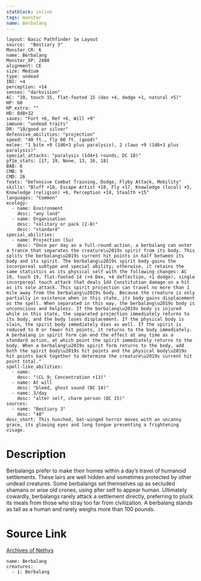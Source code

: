 ```yaml
---
statblock: inline
tags: monster
name: Berbalang
---
```

```statblock
layout: Basic Pathfinder 1e Layout
source:  "Bestiary 3"
Monster_CR: 6
name: Berbalang
Monster_XP: 2400
alignment: CE
size: Medium
type: undead
INI: +4
perception: +14
senses: "darkvision"
AC: "20, touch 15, flat-footed 15 (dex +4, dodge +1, natural +5)"
HP: 68
HP_extra: ""
HD: 8d8+32
saves: "Fort +6, Ref +6, Will +9"
immune: "undead traits"
DR: "10/good or silver"
defensive_abilities: "projection"
speed: "40 ft., fly 60 ft. (good)"
melee: "1 bite +9 (1d6+3 plus paralysis), 2 claws +9 (1d6+3 plus paralysis)"
special_attacks: "paralysis (1d4+1 rounds, DC 18)"
pf1e_stats: [17, 19, None, 13, 16, 18]
BAB: 6
CMB: 9
CMD: 26
feats: "Defensive Combat Training, Dodge, Flyby Attack, Mobility"
skills: "Bluff +10, Escape Artist +10, Fly +17, Knowledge (local) +5, Knowledge (religion) +6, Perception +14, Stealth +15"
languages: "Common"
ecology:
  - name: Environment
    desc: "any land"
  - name: Organisation
    desc: "solitary or pack (2-8)"
    desc: "standard"
special_abilities:
  - name: Projection (Su)
    desc: "Once per day as a full-round action, a berbalang can enter a trance that separates the creature\u2019s spirit from its body. This splits the berbalang\u2019s current hit points in half between its body and its spirit. The berbalang\u2019s spirit body gains the incorporeal subtype and special ability; otherwise, it retains the same statistics as its physical self with the following changes: AC 19, touch 19, flat-footed 14 (+4 Dex, +4 deflection, +1 dodge), single incorporeal touch attack that deals 1d4 Constitution damage on a hit as its sole attack. This spirit projection can travel no more than 1 mile away from the berbalang\u2019s body. Because the creature is only partially in existence when in this state, its body gains displacement as the spell. When separated in this way, the berbalang\u2019s body is unconscious and helpless. If the berbalang\u2019s body is injured while in this state, the separated projection immediately returns to its body, and the body loses displacement. If the physical body is slain, the spirit body immediately dies as well. If the spirit is reduced to 0 or fewer hit points, it returns to the body immediately. A berbalang in spirit form can end the effect at any time as a standard action, at which point the spirit immediately returns to the body. When a berbalang\u2019s spirit form returns to the body, add both the spirit body\u2019s hit points and the physical body\u2019s hit points back together to determine the creature\u2019s current hit point total."
spell-like_abilities:
  - name:
    desc: "(CL 9; Concentration +13)"
  - name: At will
    desc: "bleed, ghost sound (DC 14)"
  - name: 3/day
    desc: "alter self, charm person (DC 15)"
sources:
  - name: "Bestiary 3"
    desc: "40"
desc_short: This hunched, bat-winged horror moves with an uncanny grace, its glowing eyes and long tongue presenting a frightening visage.
```
# Description
Berbalangs prefer to make their homes within a day’s travel of humanoid settlements. These lairs are well hidden and sometimes protected by other undead creatures. Some berbalangs set themselves up as secluded shamans or wise old crones, using alter self to appear human. Ultimately cowardly, berbalangs rarely attack a settlement directly, preferring to pluck its meals from those who stray too far from civilization. A berbalang stands as tall as a human and rarely weighs more than 100 pounds.
# Source Link
[Archives of Nethys](https://aonprd.com/MonsterDisplay.aspx?ItemName=Berbalang)
```encounter-table
name: Berbalang
creatures:
  - 1: Berbalang
```
